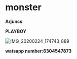 # monster

**Arjuncs**

   **PLAYBOY** 
   
![IMG_20200224_174743_889](https://user-images.githubusercontent.com/60747203/75564814-d71d1380-5a72-11ea-9b20-b58fc72aa2a5.jpg)


**watsapp number:6304547873**
